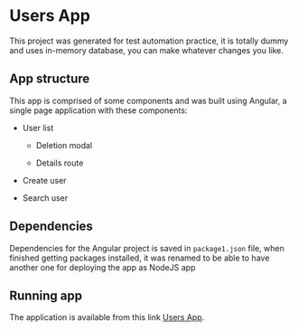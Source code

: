 # Users App 

This project was generated for test automation practice, it is totally dummy and uses in-memory database, you can make whatever changes you like.

## App structure

This app is comprised of some components and was built using Angular, a single page application with these components:

- User list
    
    - Deletion modal

    - Details route

- Create user

- Search user

## Dependencies

Dependencies for the Angular project is saved in `package1.json` file, when finished getting packages installed, it was renamed to be able to have another one for deploying the app as NodeJS app


## Running app

The application is available from this link [Users App](https://enigmatic-lake-84230.herokuapp.com/users).

